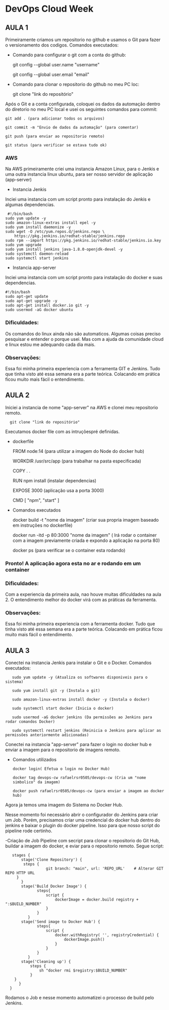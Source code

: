 # **DevOps Cloud Week**

## **AULA 1**
Primeiramente criamos um repositorio no github e usamos o Git para fazer o versionamento dos codigos.
Comandos executados:
- Comando para configurar o git com a conta do github:
 
    git config --global user.name "username"
    
    git config --global user.email "email"
    
- Comando para clonar o repositorio do github no meu PC loc:

    git clone "link do repositório"

Após o Git e a conta configurada, coloquei os dados da automação dentro do diretorio no meu PC local e usei os seguintes comandos para commit:

    git add . (para adicionar todos os arquivos)
    
    git commit -m "Envio de dados da automação" (para comentar)
    
    git push (para enviar ao repositorio remoto)
    
    git status (para verificar se estava tudo ok)
    
### **AWS**
Na AWS primeiramente criei uma instancia Amazon Linux, para o Jenkis e uma outra instancia linux ubuntu, para ser nosso servidor de aplicação (app-server)

- Instancia Jenkis
    
Inciei uma instancia com um script pronto para instalação do Jenkis e algumas dependencias.

     #!/bin/bash
    sudo yum update -y
    sudo amazon-linux-extras install epel -y
    sudo yum install daemonize -y
    sudo wget -O /etc/yum.repos.d/jenkins.repo \
        https://pkg.jenkins.io/redhat-stable/jenkins.repo
    sudo rpm --import https://pkg.jenkins.io/redhat-stable/jenkins.io.key
    sudo yum upgrade
    sudo yum install jenkins java-1.8.0-openjdk-devel -y
    sudo systemctl daemon-reload
    sudo systemctl start jenkins
   
   

- Instancia app-server
    
Inciei uma instancia com um script pronto para instalação do docker e suas dependencias.

    #!/bin/bash
    sudo apt-get update
    sudo apt-get upgrade -y
    sudo apt-get install docker.io git -y
    sudo usermod -aG docker ubuntu
     
### **Dificuldades:** 
Os comandos do linux ainda não são automaticos. Algumas coisas preciso pesquisar e entender o porque usei. Mas com a ajuda da comunidade cloud e linux estou me adequando cada dia mais.

### **Observações:** 
Essa foi minha primeira experiencia com a ferramenta GIT e Jenkins. Tudo que tinha visto até essa semana era a parte teórica. Colacando em prática ficou muito mais fácil o entendimento.

## **AULA 2**

Iniciei a instancia de nome "app-server" na AWS e clonei meu repositorio remoto.

      git clone "link do repositório"

Executamos docker file com as intruçõespré definidas.

 - dockerfile
 
      FROM node:14 (para utilizar a imagem do Node do docker hub)
      
      WORKDIR /usr/src/app (para trabalhar na pasta especificada)
      
      COPY . . 
      
      RUN npm install (instalar dependencias)
      
      EXPOSE 3000 (aplicação usa a porta 3000)
      
      CMD [ "npm", "start" ] 
  
  
 - Comandos executados
 
      docker build -t "nome da imagem" (criar sua propria imagem baseado em instruções no dockerfile)
      
      docker run -itd -p 80:3000 "nome da imagem" ( Irá rodar o container com a imagem previamente criada e expondo a aplicação na porta 80)
      
      docker ps (para verificar se o container esta rodando)
   
### Pronto! A aplicação agora esta no ar e rodando em um container

### **Dificuldades:** 
Com a experiencia da primeira aula, nao houve muitas dificuldades na aula 2. O entendimento melhor do docker virá com as práticas da ferramenta.

### **Observações:** 
Essa foi minha primeira experiencia com a ferramenta docker. Tudo que tinha visto até essa semana era a parte teórica. Colacando em prática ficou muito mais fácil o entendimento.


## **AULA 3**

Conectei na instancia Jenkis para instalar o Git e o Docker. Comandos executados:

       sudo yum update -y (Atualiza os softwares disponiveis para o sistema)

       sudo yum install git -y (Instala o git)

       sudo amazon-linux-extras install docker -y (Instala o docker)

       sudo systemctl start docker (Inicia o docker)

       sudo usermod -aG docker jenkins (Da permissões ao Jenkins para rodar comandos Docker)

       sudo systemctl restart jenkins (Reinicia o Jenkins para aplicar as permissões anteriormente adicionadas)
 
Conectei na instancia  "app-server" para fazer o login no docker hub e enviar a imagem para o repositorio de imagens remoto.

- Comandos utilizados

      docker login( Efetua o login no Docker Hub)

      docker tag devops-cw rafaelrsr0505/devops-cw (Cria um "nome simbolico" da imagem)

      docker push rafaelrsr0505/devops-cw (para enviar a imagem ao docker hub)

Agora ja temos uma imagem do Sistema no Docker Hub.

Nesse momento foi necessário abrir o configurador do Jenkins para criar um Job. Porém, precisamos criar uma credencial do docker hub dentro do jenkins e baixar o plugin do docker pipeline. Isso para que nosso script do pipeline rode certinho.

-Criação de Job Pipeline com secript para clonar o repositorio do Git Hub, buildar a imagem do docker, e eviar para o repositorio remoto. Segue script:

       stages {
           stage('Clone Repository') {
            steps {  
                      git branch: "main", url: 'REPO_URL'    # Alterar GIT REPO HTTP URL 
         }
           }
           stage('Build Docker Image') {
                  steps{
                      script {
                          dockerImage = docker.build registry + ":$BUILD_NUMBER"
                      }
                  }
              }
           stage('Send image to Docker Hub') {
                  steps{
                      script {
                          docker.withRegistry( '', registryCredential) {
                              dockerImage.push()
                          }
                      }
                  }
              }
           stage('Cleaning up') {
               steps {
                   sh "docker rmi $registry:$BUILD_NUMBER"
               }
        }
          }
      }



Rodamos o Job e nesse momento automatizei o processo de build pelo Jenkins. 


